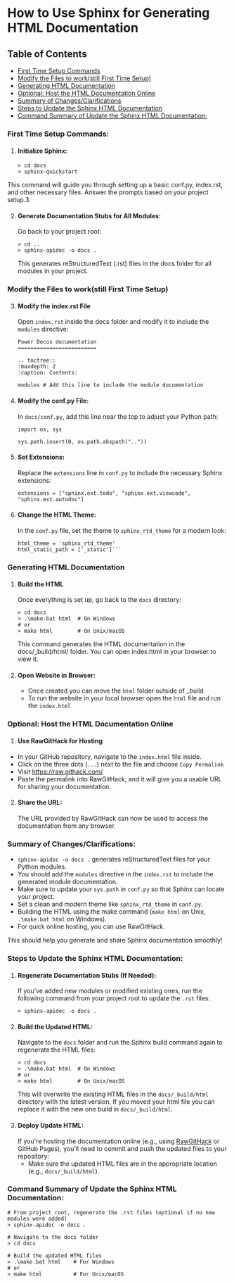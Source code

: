 # How to Use Sphinx for Generating HTML Documentation

## Table of Contents

- [First Time Setup Commands](#first-time-setup-commands)
- [Modify the Files to work(still First Time Setup)](#modify-the-files-to-workstill-first-time-setup)
- [Generating HTML Documentation](#generating-html-documentation)
- [Optional: Host the HTML Documentation Online](#optional-host-the-html-documentation-online)
- [Summary of Changes/Clarifications](#summary-of-changesclarifications)
- [Steps to Update the Sphinx HTML Documentation](#steps-to-update-the-sphinx-html-documentation)
- [Command Summary of Update the Sphinx HTML Documentation:](#command-summary-of-update-the-sphinx-html-documentation)

### First Time Setup Commands:
1. #### Initialize Sphinx:
    ```
   > cd docs
   > sphinx-quickstart
   
This command will guide you through setting up a basic conf.py, index.rst, 
and other necessary files. Answer the prompts based on your project setup.3. 

2. #### Generate Documentation Stubs for All Modules:
    Go back to your project root:

    ```
    > cd ..
    > sphinx-apidoc -o docs .
   ```
   
    This generates reStructuredText (.rst) files in the docs folder for all modules in your project.

### Modify the Files to work(still First Time Setup)
3. #### Modify the index.rst File
    Open `index.rst` inside the docs folder and modify it to include the `modules` directive:
    
    ```
   Power Decos documentation
    =========================

    .. toctree::
   :maxdepth: 2
   :caption: Contents:

   modules # Add this line to include the module documentation
   
4. #### Modify the conf.py File:
    
    In `docs/conf.py`, add this line near the top to adjust your Python path:
    ```
   import os, sys

    sys.path.insert(0, os.path.abspath(".."))
   
5. #### Set Extensions:
    Replace the `extensions` line in `conf.py` to include the necessary Sphinx extensions:

    ```
   extensions = ["sphinx.ext.todo", "sphinx.ext.viewcode", "sphinx.ext.autodoc"]
   
6. #### Change the HTML Theme:
    In the `conf.py` file, set the theme to `sphinx_rtd_theme` for a modern look:

    ```
    html_theme = 'sphinx_rtd_theme'
    html_static_path = ['_static']```
   
### Generating HTML Documentation
1. #### Build the HTML
    Once everything is set up, go back to the `docs` directory:
    ```
    > cd docs
    > .\make.bat html  # On Windows
    # or
    > make html        # On Unix/macOS
    ```
   This command generates the HTML documentation in the docs/_build/html/ folder. 
    You can open index.html in your browser to view it.

2. #### Open Website in Browser:
    - Once created you can move the `html` folder outside of _build
    - To run the website in your local browser open the `html` file and run the `index.html`

### Optional: Host the HTML Documentation Online

1. #### Use RawGitHack for Hosting
- In your GitHub repository, navigate to the `index.html` file inside.
- Click on the three dots (`...`) next to the file and choose `Copy Permalink`
- Visit https://raw.githack.com/
- Paste the permalink into RawGitHack, 
and it will give you a usable URL for sharing your documentation. 

2. #### Share the URL:
    The URL provided by RawGitHack can now be used to access the documentation from any 
    browser.

### Summary of Changes/Clarifications:
- `sphinx-apidoc -o docs .` generates reStructuredText files for your Python modules.
- You should add the `modules` directive in the `index.rst` to include the generated module documentation.
- Make sure to update your `sys.path` in `conf.py` so that Sphinx can locate your project.
- Set a clean and modern theme like `sphinx_rtd_theme` in `conf.py`.
- Building the HTML using the make command (`make html` on Unix, `.\make.bat html` on Windows).
- For quick online hosting, you can use RawGitHack.

This should help you generate and share Sphinx documentation smoothly!

### Steps to Update the Sphinx HTML Documentation:
1. #### Regenerate Documentation Stubs (If Needed):
    If you’ve added new modules or modified existing ones, run the following command 
    from your project root to update the `.rst` files:
    ```
   > sphinx-apidoc -o docs .
   ```
2. #### Build the Updated HTML:
    Navigate to the `docs` folder and run the Sphinx build command again to regenerate the HTML files:
    ```
    > cd docs
    > .\make.bat html  # On Windows
    # or
    > make html        # On Unix/macOS
    ```
    This will overwrite the existing HTML files in the `docs/_build/html` directory with the latest version.
    If you moved your html file you can replace it with the new one build in `docs/_build/html`.
3. #### Deploy Update HTML:
   If you're hosting the documentation online (e.g., using [RawGitHack](#use-rawgithack-for-hosting) or GitHub Pages), you’ll need to commit and push the updated files to your repository:
   - Make sure the updated HTML files are in the appropriate location (e.g., `docs/_build/html`).

### Command Summary of Update the Sphinx HTML Documentation:
```
# From project root, regenerate the .rst files (optional if no new modules were added)
> sphinx-apidoc -o docs .

# Navigate to the docs folder
> cd docs

# Build the updated HTML files
> .\make.bat html    # For Windows
# or
> make html          # For Unix/macOS
```

   
